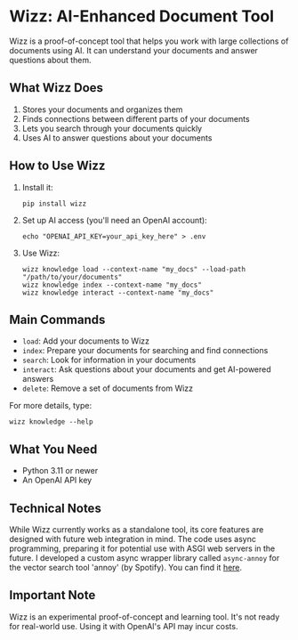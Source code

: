 # Wizz: AI-Enhanced Document Tool

Wizz is a proof-of-concept tool that helps you work with large collections of documents using AI. It can understand your documents and answer questions about them.

## What Wizz Does

1. Stores your documents and organizes them
2. Finds connections between different parts of your documents
3. Lets you search through your documents quickly
4. Uses AI to answer questions about your documents

## How to Use Wizz

1. Install it:
   ```
   pip install wizz
   ```

2. Set up AI access (you'll need an OpenAI account):
   ```
   echo "OPENAI_API_KEY=your_api_key_here" > .env
   ```

3. Use Wizz:
   ```
   wizz knowledge load --context-name "my_docs" --load-path "/path/to/your/documents"
   wizz knowledge index --context-name "my_docs"
   wizz knowledge interact --context-name "my_docs"
   ```

## Main Commands

- `load`: Add your documents to Wizz
- `index`: Prepare your documents for searching and find connections
- `search`: Look for information in your documents
- `interact`: Ask questions about your documents and get AI-powered answers
- `delete`: Remove a set of documents from Wizz

For more details, type:
```
wizz knowledge --help
```

## What You Need

- Python 3.11 or newer
- An OpenAI API key

## Technical Notes

While Wizz currently works as a standalone tool, its core features are designed with future web integration in mind.
The code uses async programming, preparing it for potential use with ASGI web servers in the future.
I developed a custom async wrapper library called `async-annoy` for the vector search tool 'annoy' (by Spotify). You can find it [here](https://github.com/ryzhakar/async-annoy).

## Important Note

Wizz is an experimental proof-of-concept and learning tool. It's not ready for real-world use. Using it with OpenAI's API may incur costs.
